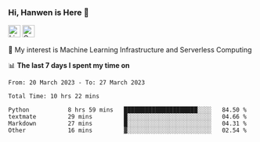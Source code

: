 ### Hi, Hanwen is Here 👋
<p>
	<a href="https://www.linkedin.com/in/liu-hanwen/"><img src="https://img.shields.io/badge/@hanwen-0A66C2?style=flat&logo=LinkedIn&logoColor=white" alt="Linkedin"  height="25px"/></a> 
	<a href="https://scholar.google.com/citations?user=HDF0su0AAAAJ"><img src="https://img.shields.io/badge/scholar-4385FE.svg?&style=plastic&logo=google-scholar&logoColor=white" alt="Google Scholar" height="25px"> </a>
</p>
🌱 My interest is Machine Learning Infrastructure and Serverless Computing

📊 **The last 7 days I spent my time on** 
<!--START_SECTION:waka-->

```text
From: 20 March 2023 - To: 27 March 2023

Total Time: 10 hrs 22 mins

Python           8 hrs 59 mins   █████████████████████░░░░   84.50 %
textmate         29 mins         █░░░░░░░░░░░░░░░░░░░░░░░░   04.66 %
Markdown         27 mins         █░░░░░░░░░░░░░░░░░░░░░░░░   04.31 %
Other            16 mins         ▓░░░░░░░░░░░░░░░░░░░░░░░░   02.54 %
```

<!--END_SECTION:waka-->


<!--
**david990917/david990917** is a ✨ _special_ ✨ repository because its `README.md` (this file) appears on your GitHub profile.

Here are some ideas to get you started:

- 🔭 I’m currently working on ...
- 🌱 I’m currently learning ...
- 👯 I’m looking to collaborate on ...
- 🤔 I’m looking for help with ...
- 💬 Ask me about ...
- 📫 How to reach me: ...
- 😄 Pronouns: ...
- ⚡ Fun fact: ...
-->
